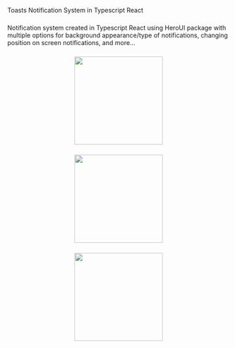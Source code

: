 <p align="left">Toasts Notification System in Typescript React</p>

###

<p align="left">Notification system created in Typescript React using HeroUI package with multiple options for background appearance/type of notifications, changing position on screen notifications, and more…</p>

###

<div align="center">
  <img height="200" src="https://cdn.discordapp.com/attachments/1332865822884106310/1374843232063848581/Zrzut_ekranu_2025-05-21_220701.png?ex=682f8609&is=682e3489&hm=0ceff4fab8b7bf64fb833f348fa0fe071ef45b8d424c8cf94e43fab7ab456c63&"  />
</div>

###

<div align="center">
  <img height="200" src="https://cdn.discordapp.com/attachments/1332865822884106310/1374843233028411443/Zrzut_ekranu_2025-05-21_220623.png?ex=682f860a&is=682e348a&hm=8f16dd5ed390157b8f26dd5930e06df135ca3e9ae25feba4a8d5ad745002b4c8&"  />
</div>

###

<div align="center">
  <img height="200" src="https://cdn.discordapp.com/attachments/1332865822884106310/1374843233460551781/Zrzut_ekranu_2025-05-21_220656.png?ex=682f860a&is=682e348a&hm=255a005df1cc21e2360bb2d2f28545cff22a53a0800d9c3abc8620fa6b25956a&"  />
</div>

###
